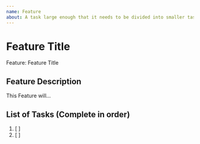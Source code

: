 ```yaml
---
name: Feature
about: A task large enough that it needs to be divided into smaller tasks. It will usually be labeled as `enhancement`.
---
```


<!-- Issue title should mirror the Feature Title. -->

# Feature Title

Feature: Feature Title

## Feature Description

This Feature will...

## List of Tasks (Complete in order)

1. [ ] 
2. [ ] 
